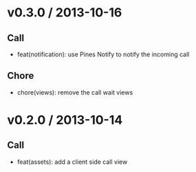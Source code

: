 
v0.3.0 / 2013-10-16 
===================

## Call

* feat(notification): use Pines Notify to notify the incoming call

## Chore

* chore(views): remove the call wait views

v0.2.0 / 2013-10-14 
===================

## Call

* feat(assets): add a client side call view
